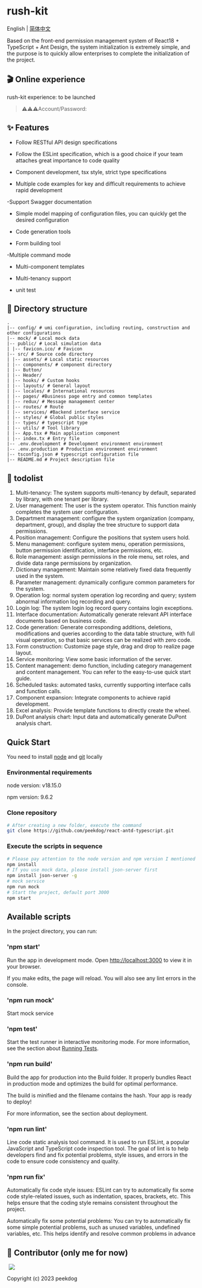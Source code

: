 # rush-kit
English | [简体中文](https://github.com/peekdog/react-antd-typescript/blob/main/README.Zh-cn.md)

Based on the front-end permission management system of React18 + TypeScript + Ant Design, the system initialization is extremely simple, and the purpose is to quickly allow enterprises to complete the initialization of the project.

## 🎬 Online experience


rush-kit experience: to be launched
> ⚠️⚠️⚠️Account/Password:

## ✨ Features

- Follow RESTful API design specifications

- Follow the ESLint specification, which is a good choice if your team attaches great importance to code quality

- Component development, tsx style, strict type specifications

- Multiple code examples for key and difficult requirements to achieve rapid development

-Support Swagger documentation

- Simple model mapping of configuration files, you can quickly get the desired configuration

- Code generation tools

- Form building tool

-Multiple command mode

- Multi-component templates

- Multi-tenancy support

- unit test

## 📕 Directory structure

```plaintext
.
|-- config/ # umi configuration, including routing, construction and other configurations
|-- mock/ # Local mock data
|-- public/ # Local simulation data
| |-- favicon.ico/ # Favicon
|-- src/ # Source code directory
| |-- assets/ # Local static resources
| |-- components/ # component directory
| |-- Button/
| |-- Header/
| |-- hooks/ # Custom hooks
| |-- layouts/ # General layout
| |-- locales/ # International resources
| |-- pages/ #Business page entry and common templates
| |-- redux/ # Message management center
| |-- routes/ # Route
| |-- services/ #Backend interface service
| |-- styles/ # Global public styles
| |-- types/ # typescript type
| |-- utils/ # Tool library
| |-- App.tsx # Main application component
| |-- index.tx # Entry file
|-- .env.development # Development environment environment
|-- .env.production # Production environment environment
|-- tsconfig.json # typescript configuration file
|-- README.md # Project description file
```

## 🎁 todolist

1. Multi-tenancy: The system supports multi-tenancy by default, separated by library, with one tenant per library.
1. User management: The user is the system operator. This function mainly completes the system user configuration.
2. Department management: configure the system organization (company, department, group), and display the tree structure to support data permissions.
3. Position management: Configure the positions that system users hold.
4. Menu management: configure system menu, operation permissions, button permission identification, interface permissions, etc.
5. Role management: assign permissions in the role menu, set roles, and divide data range permissions by organization.
6. Dictionary management: Maintain some relatively fixed data frequently used in the system.
7. Parameter management: dynamically configure common parameters for the system.
8. Operation log: normal system operation log recording and query; system abnormal information log recording and query.
9. Login log: The system login log record query contains login exceptions.
10. Interface documentation: Automatically generate relevant API interface documents based on business code.
11. Code generation: Generate corresponding additions, deletions, modifications and queries according to the data table structure, with full visual operation, so that basic services can be realized with zero code.
12. Form construction: Customize page style, drag and drop to realize page layout.
13. Service monitoring: View some basic information of the server.
14. Content management: demo function, including category management and content management. You can refer to the easy-to-use quick start guide.
15. Scheduled tasks: automated tasks, currently supporting interface calls and function calls.
16. Component expansion: Integrate components to achieve rapid development.
17. Excel analysis: Provide template functions to directly create the wheel.
18. DuPont analysis chart: Input data and automatically generate DuPont analysis chart.


## Quick Start

You need to install [node](http://nodejs.org/) and [git](https://git-scm.com/) locally

### Environmental requirements

node version: v18.15.0

npm version: 9.6.2

### Clone repository

```bash
# After creating a new folder, execute the command
git clone https://github.com/peekdog/react-antd-typescript.git

```

### Execute the scripts in sequence

```bash
# Please pay attention to the node version and npm version I mentioned above. If an error is reported, please switch the node version and npm version (npm install npm@9.6.2 -g)
npm install
# If you use mock data, please install json-server first
npm install json-server -g
# mock service
npm run mock
# Start the project, default port 3000
npm start
```
## Available scripts

In the project directory, you can run:

### 'npm start'

Run the app in development mode.
Open [http://localhost:3000](http://localhost:3000) to view it in your browser.

If you make edits, the page will reload.
You will also see any lint errors in the console.

### 'npm run mock'

Start mock service

### 'npm test'

Start the test runner in interactive monitoring mode.
For more information, see the section about [Running Tests](https://facebook.github.io/create-react-app/docs/running-tests).

### 'npm run build'

Build the app for production into the Build folder.
It properly bundles React in production mode and optimizes the build for optimal performance.

The build is minified and the filename contains the hash.
Your app is ready to deploy!

For more information, see the section about deployment.

### 'npm run lint'

Line code static analysis tool command. It is used to run ESLint, a popular JavaScript and TypeScript code inspection tool.
The goal of lint is to help developers find and fix potential problems, style issues, and errors in the code to ensure code consistency and quality.

### 'npm run fix'

Automatically fix code style issues: ESLint can try to automatically fix some code style-related issues, such as indentation, spaces, brackets, etc.
This helps ensure that the coding style remains consistent throughout the project.

Automatically fix some potential problems: You can try to automatically fix some simple potential problems, such as unused variables, undefined variables, etc.
This helps identify and resolve common problems in advance

## 💎 Contributor (only me for now)

<span style="margin: 0 5px;" ><a href="https://github.com/peekdog" ><img src="https://avatars.githubusercontent.com/u/143068552?v=4 " /></a></span>


Copyright (c) 2023 peekdog